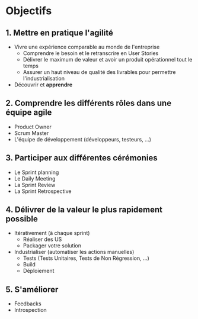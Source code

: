 # Objectifs

## 1. Mettre en pratique l'agilité
 - Vivre une expérience comparable au monde de l'entreprise
   * Comprendre le besoin et le retranscrire en User Stories
   * Délivrer le maximum de valeur et avoir un produit opérationnel tout le temps
   * Assurer un haut niveau de qualité des livrables pour permettre l'industrialisation
 - Découvrir et **apprendre**

## 2. Comprendre les différents rôles dans une équipe agile
 - Product Owner
 - Scrum Master
 - L'équipe de développement (développeurs, testeurs, ...)


## 3. Participer aux différentes cérémonies
  - Le Sprint planning
  - Le Daily Meeting
  - La Sprint Review
  - La Sprint Retrospective

## 4. Délivrer de la valeur le plus rapidement possible
 - Itérativement (à chaque sprint)
   * Réaliser des US
   * Packager votre solution
 - Industrialiser (automatiser les actions manuelles)
   * Tests (Tests Unitaires, Tests de Non Régression, ...)
   * Build
   * Déploiement

## 5. S'améliorer
 - Feedbacks
 - Introspection
